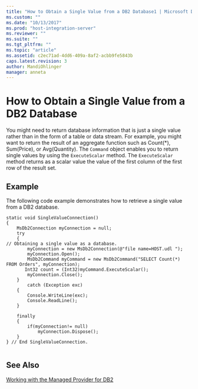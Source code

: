 ```yaml
---
title: "How to Obtain a Single Value from a DB2 Database1 | Microsoft Docs"
ms.custom: ""
ms.date: "10/13/2017"
ms.prod: "host-integration-server"
ms.reviewer: ""
ms.suite: ""
ms.tgt_pltfrm: ""
ms.topic: "article"
ms.assetid: c2ec71ad-4dd6-409a-8af2-acbb9fe5843b
caps.latest.revision: 3
author: MandiOhlinger
manager: anneta
---
```

# How to Obtain a Single Value from a DB2 Database
You might need to return database information that is just a single value rather than in the form of a table or data stream. For example, you might want to return the result of an aggregate function such as Count(*), Sum(Price), or Avg(Quantity). The `Command` object enables you to return single values by using the `ExecuteScalar` method. The `ExecuteScalar` method returns as a scalar value the value of the first column of the first row of the result set.  
  
## Example  
 The following code example demonstrates how to retrieve a single value from a DB2 database.  
  
```  
static void SingleValueConnection()  
{  
    MsDb2Connection myConnection = null;  
    try  
    {  
// Obtaining a single value as a database.  
        myConnection = new MsDb2Connection(@"file name=HOST.udl ");  
        myConnection.Open();  
        MsDb2Command myCommand = new MsDb2Command("SELECT Count(*) FROM Orders", myConnection);  
       Int32 count = (Int32)myCommand.ExecuteScalar();  
        myConnection.Close();  
    }  
        catch (Exception exc)  
    {  
        Console.WriteLine(exc);  
        Console.ReadLine();  
    }  
  
    finally  
    {  
        if(myConnection!= null)  
            myConnection.Dispose();  
    }  
} // End SingleValueConnection.  
  
```  
  
## See Also  
 [Working with the Managed Provider for DB2](../core/working-with-the-managed-provider-for-db2.md)